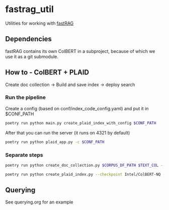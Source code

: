 # fastrag_util

Utilities for working with [fastRAG](https://github.com/IntelLabs/fastRAG)

## Dependencies

fastRAG contains its own ColBERT in a subproject, because of which we use it as a git submodule.

## How to - ColBERT + PLAID

Create doc collection -> Build and save index -> deploy search 


### Run the pipeline

Create a config (based on conf/index_code_config.yaml) and put it in $CONF_PATH

```bash
poetry run python main.py create_plaid_index_with_config $CONF_PATH
```

After that you can run the server (it runs on 4321 by default)

```bash 
poetry run python plaid_app.py -c $CONF_PATH
```

### Separate steps

```bash 
poetry run python create_doc_collection.py $CORPUS_DF_PATH $TEXT_COL --n_docs=1000 --title_column=$TITLE_COL
```

```bash 
poetry run python create_plaid_index.py --checkpoint Intel/ColBERT-NQ --collection doc_coll.tsv --index-save-path plaid_index --gpus 1 --doc-max-length 256
```

## Querying

See querying.org for an example
